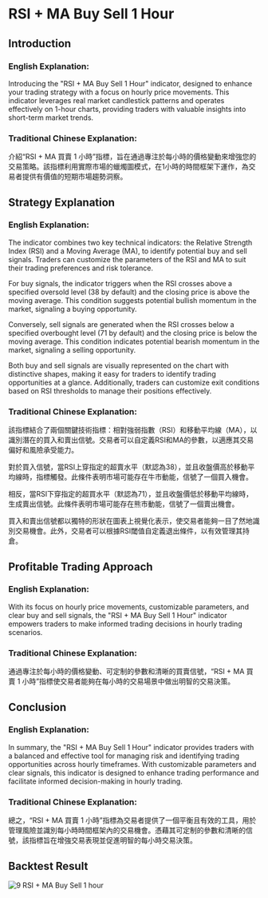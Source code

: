 # RSI + MA Buy Sell 1 Hour

## Introduction

### English Explanation:
Introducing the "RSI + MA Buy Sell 1 Hour" indicator, designed to enhance your trading strategy with a focus on hourly price movements. This indicator leverages real market candlestick patterns and operates effectively on 1-hour charts, providing traders with valuable insights into short-term market trends.

### Traditional Chinese Explanation:
介紹“RSI + MA 買賣 1 小時”指標，旨在通過專注於每小時的價格變動來增強您的交易策略。該指標利用實際市場的蠟燭圖模式，在1小時的時間框架下運作，為交易者提供有價值的短期市場趨勢洞察。

## Strategy Explanation

### English Explanation:
The indicator combines two key technical indicators: the Relative Strength Index (RSI) and a Moving Average (MA), to identify potential buy and sell signals. Traders can customize the parameters of the RSI and MA to suit their trading preferences and risk tolerance.

For buy signals, the indicator triggers when the RSI crosses above a specified oversold level (38 by default) and the closing price is above the moving average. This condition suggests potential bullish momentum in the market, signaling a buying opportunity.

Conversely, sell signals are generated when the RSI crosses below a specified overbought level (71 by default) and the closing price is below the moving average. This condition indicates potential bearish momentum in the market, signaling a selling opportunity.

Both buy and sell signals are visually represented on the chart with distinctive shapes, making it easy for traders to identify trading opportunities at a glance. Additionally, traders can customize exit conditions based on RSI thresholds to manage their positions effectively.

### Traditional Chinese Explanation:
該指標結合了兩個關鍵技術指標：相對強弱指數（RSI）和移動平均線（MA），以識別潛在的買入和賣出信號。交易者可以自定義RSI和MA的參數，以適應其交易偏好和風險承受能力。

對於買入信號，當RSI上穿指定的超賣水平（默認為38），並且收盤價高於移動平均線時，指標觸發。此條件表明市場可能存在牛市動能，信號了一個買入機會。

相反，當RSI下穿指定的超買水平（默認為71），並且收盤價低於移動平均線時，生成賣出信號。此條件表明市場可能存在熊市動能，信號了一個賣出機會。

買入和賣出信號都以獨特的形狀在圖表上視覺化表示，使交易者能夠一目了然地識別交易機會。此外，交易者可以根據RSI閾值自定義退出條件，以有效管理其持倉。

## Profitable Trading Approach

### English Explanation:
With its focus on hourly price movements, customizable parameters, and clear buy and sell signals, the "RSI + MA Buy Sell 1 Hour" indicator empowers traders to make informed trading decisions in hourly trading scenarios.

### Traditional Chinese Explanation:
通過專注於每小時的價格變動、可定制的參數和清晰的買賣信號，“RSI + MA 買賣 1 小時”指標使交易者能夠在每小時的交易場景中做出明智的交易決策。

## Conclusion

### English Explanation:
In summary, the "RSI + MA Buy Sell 1 Hour" indicator provides traders with a balanced and effective tool for managing risk and identifying trading opportunities across hourly timeframes. With customizable parameters and clear signals, this indicator is designed to enhance trading performance and facilitate informed decision-making in hourly trading.

### Traditional Chinese Explanation:
總之，“RSI + MA 買賣 1 小時”指標為交易者提供了一個平衡且有效的工具，用於管理風險並識別每小時時間框架內的交易機會。憑藉其可定制的參數和清晰的信號，該指標旨在增強交易表現並促進明智的每小時交易決策。


## Backtest Result
![9  RSI + MA Buy Sell 1 hour](https://github.com/WhaleStrategy/Strategies/assets/174404765/c7bc46be-1b42-4161-94ea-a48d06f5cf8f)
